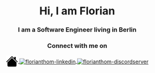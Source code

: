 <h1 align="center">Hi, I am Florian</h1>
<h3 align="center">I am a Software Engineer living in Berlin</h3>


<h3 align="center">Connect with me on</h3>
<p align="center">
  <a href="https://florianthom.io" target="blank">
    <img align="center" src=".github/images/home-filled.svg" alt="florianthom-homepage" height="32" width="32" />
  </a>
  <a href="https://florianthom.io/linkedin" target="blank">
    <img align="center" src="https://cdn.jsdelivr.net/npm/simple-icons@3.0.1/icons/linkedin.svg" alt="florianthom-linkedin" height="32" width="32" />
  </a>
  <a href="https://florianthom.io/discord" target="blank">
    <img align="center" src="https://cdn.jsdelivr.net/npm/simple-icons@3.0.1/icons/discord.svg" alt="florianthom-discordserver" height="32" width="32" />
  </a>
</p>
